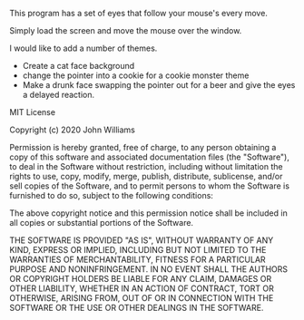 <!--------------Summary---------------->
This program has a set of eyes that follow your mouse's every move.
<!-------------How to Use----------------->
Simply load the screen and move the mouse over the window.
<!------Future Improvements---------------->
I would like to add a number of themes.

- Create a cat face background
- change the pointer into a cookie for a cookie monster theme
- Make a drunk face swapping the pointer out for a beer and give the eyes a delayed reaction. 
<!--------License information-------------->
MIT License

Copyright (c) 2020 John Williams

Permission is hereby granted, free of charge, to any person obtaining a copy of this software and associated documentation files (the "Software"), to deal in the Software without restriction, including without limitation the rights to use, copy, modify, merge, publish, distribute, sublicense, and/or sell copies of the Software, and to permit persons to whom the Software is furnished to do so, subject to the following conditions:

The above copyright notice and this permission notice shall be included in all copies or substantial portions of the Software.

THE SOFTWARE IS PROVIDED "AS IS", WITHOUT WARRANTY OF ANY KIND, EXPRESS OR IMPLIED, INCLUDING BUT NOT LIMITED TO THE WARRANTIES OF MERCHANTABILITY, FITNESS FOR A PARTICULAR PURPOSE AND NONINFRINGEMENT. IN NO EVENT SHALL THE AUTHORS OR COPYRIGHT HOLDERS BE LIABLE FOR ANY CLAIM, DAMAGES OR OTHER LIABILITY, WHETHER IN AN ACTION OF CONTRACT, TORT OR OTHERWISE, ARISING FROM, OUT OF OR IN CONNECTION WITH THE SOFTWARE OR THE USE OR OTHER DEALINGS IN THE SOFTWARE.